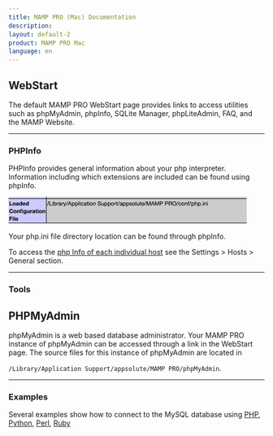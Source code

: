 ```yaml
---
title: MAMP PRO (Mac) Documentation
description: 
layout: default-2
product: MAMP PRO Mac
language: en
---
```


## WebStart

The default MAMP PRO WebStart page provides links to access utilities such as phpMyAdmin, phpInfo, SQLite Manager, phpLiteAdmin, FAQ, and the MAMP Website.

---

### PHPInfo

PHPInfo provides general information about your php interpreter. Information including which extensions are included can be found using phpInfo.

![MAMP](php.ini.png)

Your php.ini file directory location can be found through phpInfo.

To access the [php Info of each individual host](../Settings/Hosts/General#php_info) see the Settings > Hosts > General section.

---

### Tools

## PHPMyAdmin

phpMyAdmin is a web based database administrator. Your MAMP PRO instance of phpMyAdmin can be accessed through a link in the WebStart page. The source files for this instance of phpMyAdmin are located in 

`/Library/Application Support/appsolute/MAMP PRO/phpMyAdmin`.


---

### Examples

Several examples show how to connect to the MySQL database using [PHP](../Languages/PHP), [Python](../Languages/Python), [Perl](../Languages/Perl), [Ruby](../Languages/Ruby)
